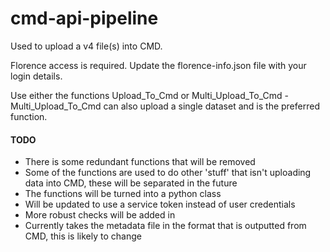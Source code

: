 # cmd-api-pipeline

Used to upload a v4 file(s) into CMD.

Florence access is required. Update the florence-info.json file with your login details.

Use either the functions Upload_To_Cmd or Multi_Upload_To_Cmd - Multi_Upload_To_Cmd can also upload a single dataset and is the preferred function.

#### TODO
- There is some redundant functions that will be removed
- Some of the functions are used to do other 'stuff' that isn't uploading data into CMD, these will be separated in the future
- The functions will be turned into a python class
- Will be updated to use a service token instead of user credentials
- More robust checks will be added in
- Currently takes the metadata file in the format that is outputted from CMD, this is likely to change

